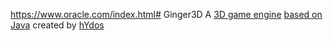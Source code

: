 https://www.oracle.com/index.html# Ginger3D
A [3D game engine](https://github.com/hYdos/Ginger3D) [based on Java](https://www.oracle.com/index.html) created by [hYdos](https://github.com/hYdos)
